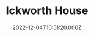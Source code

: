 ---
date: 2022-12-04T10:51:20.000Z
title: Ickworth House
latitude: 52.222608072620496
longitude: 0.6561777632741167
url: http://www.nationaltrust.org.uk
category: checkin
---